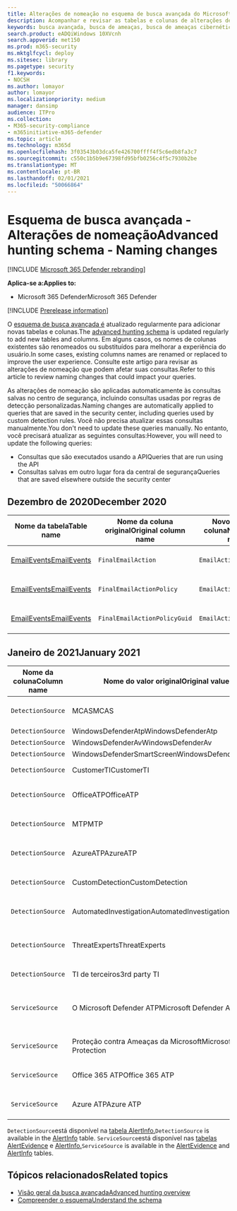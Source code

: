 ```yaml
---
title: Alterações de nomeação no esquema de busca avançada do Microsoft 365 Defender
description: Acompanhar e revisar as tabelas e colunas de alterações de nomeação no esquema de busca avançada
keywords: busca avançada, busca de ameaças, busca de ameaças cibernéticas, proteção contra ameaças da Microsoft, microsoft 365, mtp, m365, pesquisa, consulta, telemetria, referência de esquema, kusto, tabela, dados, alterações de nomeação, renomear, Proteção contra Ameaças da Microsoft
search.product: eADQiWindows 10XVcnh
search.appverid: met150
ms.prod: m365-security
ms.mktglfcycl: deploy
ms.sitesec: library
ms.pagetype: security
f1.keywords:
- NOCSH
ms.author: lomayor
author: lomayor
ms.localizationpriority: medium
manager: dansimp
audience: ITPro
ms.collection:
- M365-security-compliance
- m365initiative-m365-defender
ms.topic: article
ms.technology: m365d
ms.openlocfilehash: 3f03543b03dca5fe426700ffff4f5c6edb8fa3c7
ms.sourcegitcommit: c550c1b5b9e67398fd95bfb0256c4f5c7930b2be
ms.translationtype: MT
ms.contentlocale: pt-BR
ms.lasthandoff: 02/01/2021
ms.locfileid: "50066864"
---
```

# <a name="advanced-hunting-schema---naming-changes"></a><span data-ttu-id="2eebd-104">Esquema de busca avançada - Alterações de nomeação</span><span class="sxs-lookup"><span data-stu-id="2eebd-104">Advanced hunting schema - Naming changes</span></span>

[!INCLUDE [Microsoft 365 Defender rebranding](../includes/microsoft-defender.md)]


<span data-ttu-id="2eebd-105">**Aplica-se a:**</span><span class="sxs-lookup"><span data-stu-id="2eebd-105">**Applies to:**</span></span>
- <span data-ttu-id="2eebd-106">Microsoft 365 Defender</span><span class="sxs-lookup"><span data-stu-id="2eebd-106">Microsoft 365 Defender</span></span>

[!INCLUDE [Prerelease information](../includes/prerelease.md)]

<span data-ttu-id="2eebd-107">O [esquema de busca avançada é](advanced-hunting-schema-tables.md) atualizado regularmente para adicionar novas tabelas e colunas.</span><span class="sxs-lookup"><span data-stu-id="2eebd-107">The [advanced hunting schema](advanced-hunting-schema-tables.md) is updated regularly to add new tables and columns.</span></span> <span data-ttu-id="2eebd-108">Em alguns casos, os nomes de colunas existentes são renomeados ou substituídos para melhorar a experiência do usuário.</span><span class="sxs-lookup"><span data-stu-id="2eebd-108">In some cases, existing columns names are renamed or replaced to improve the user experience.</span></span> <span data-ttu-id="2eebd-109">Consulte este artigo para revisar as alterações de nomeação que podem afetar suas consultas.</span><span class="sxs-lookup"><span data-stu-id="2eebd-109">Refer to this article to review naming changes that could impact your queries.</span></span>

<span data-ttu-id="2eebd-110">As alterações de nomeação são aplicadas automaticamente às consultas salvas no centro de segurança, incluindo consultas usadas por regras de detecção personalizadas.</span><span class="sxs-lookup"><span data-stu-id="2eebd-110">Naming changes are automatically applied to queries that are saved in the security center, including queries used by custom detection rules.</span></span> <span data-ttu-id="2eebd-111">Você não precisa atualizar essas consultas manualmente.</span><span class="sxs-lookup"><span data-stu-id="2eebd-111">You don't need to update these queries manually.</span></span> <span data-ttu-id="2eebd-112">No entanto, você precisará atualizar as seguintes consultas:</span><span class="sxs-lookup"><span data-stu-id="2eebd-112">However, you will need to update the following queries:</span></span>
- <span data-ttu-id="2eebd-113">Consultas que são executados usando a API</span><span class="sxs-lookup"><span data-stu-id="2eebd-113">Queries that are run using the API</span></span>
- <span data-ttu-id="2eebd-114">Consultas salvas em outro lugar fora da central de segurança</span><span class="sxs-lookup"><span data-stu-id="2eebd-114">Queries that are saved elsewhere outside the security center</span></span>

## <a name="december-2020"></a><span data-ttu-id="2eebd-115">Dezembro de 2020</span><span class="sxs-lookup"><span data-stu-id="2eebd-115">December 2020</span></span>

| <span data-ttu-id="2eebd-116">Nome da tabela</span><span class="sxs-lookup"><span data-stu-id="2eebd-116">Table name</span></span> | <span data-ttu-id="2eebd-117">Nome da coluna original</span><span class="sxs-lookup"><span data-stu-id="2eebd-117">Original column name</span></span> | <span data-ttu-id="2eebd-118">Novo nome de coluna</span><span class="sxs-lookup"><span data-stu-id="2eebd-118">New column name</span></span> | <span data-ttu-id="2eebd-119">Motivo da alteração</span><span class="sxs-lookup"><span data-stu-id="2eebd-119">Reason for change</span></span>
|--|--|--|--|
| [<span data-ttu-id="2eebd-120">EmailEvents</span><span class="sxs-lookup"><span data-stu-id="2eebd-120">EmailEvents</span></span>](advanced-hunting-emailevents-table.md) | `FinalEmailAction` | `EmailAction` | <span data-ttu-id="2eebd-121">Comentários dos clientes</span><span class="sxs-lookup"><span data-stu-id="2eebd-121">Customer feedback</span></span> |
| [<span data-ttu-id="2eebd-122">EmailEvents</span><span class="sxs-lookup"><span data-stu-id="2eebd-122">EmailEvents</span></span>](advanced-hunting-emailevents-table.md) | `FinalEmailActionPolicy` | `EmailActionPolicy` | <span data-ttu-id="2eebd-123">Comentários dos clientes</span><span class="sxs-lookup"><span data-stu-id="2eebd-123">Customer feedback</span></span> |
| [<span data-ttu-id="2eebd-124">EmailEvents</span><span class="sxs-lookup"><span data-stu-id="2eebd-124">EmailEvents</span></span>](advanced-hunting-emailevents-table.md) | `FinalEmailActionPolicyGuid` | `EmailActionPolicyGuid` | <span data-ttu-id="2eebd-125">Comentários dos clientes</span><span class="sxs-lookup"><span data-stu-id="2eebd-125">Customer feedback</span></span> |

## <a name="january-2021"></a><span data-ttu-id="2eebd-126">Janeiro de 2021</span><span class="sxs-lookup"><span data-stu-id="2eebd-126">January 2021</span></span>

| <span data-ttu-id="2eebd-127">Nome da coluna</span><span class="sxs-lookup"><span data-stu-id="2eebd-127">Column name</span></span> | <span data-ttu-id="2eebd-128">Nome do valor original</span><span class="sxs-lookup"><span data-stu-id="2eebd-128">Original value name</span></span> | <span data-ttu-id="2eebd-129">Nome do novo valor</span><span class="sxs-lookup"><span data-stu-id="2eebd-129">New value name</span></span> | <span data-ttu-id="2eebd-130">Motivo da alteração</span><span class="sxs-lookup"><span data-stu-id="2eebd-130">Reason for change</span></span>
|--|--|--|--|
| `DetectionSource` | <span data-ttu-id="2eebd-131">MCAS</span><span class="sxs-lookup"><span data-stu-id="2eebd-131">MCAS</span></span> |    <span data-ttu-id="2eebd-132">Microsoft Cloud App Security</span><span class="sxs-lookup"><span data-stu-id="2eebd-132">Microsoft Cloud App Security</span></span> | <span data-ttu-id="2eebd-133">Rebranding</span><span class="sxs-lookup"><span data-stu-id="2eebd-133">Rebranding</span></span> |
| `DetectionSource` | <span data-ttu-id="2eebd-134">WindowsDefenderAtp</span><span class="sxs-lookup"><span data-stu-id="2eebd-134">WindowsDefenderAtp</span></span>|   <span data-ttu-id="2eebd-135">EDR</span><span class="sxs-lookup"><span data-stu-id="2eebd-135">EDR</span></span>| <span data-ttu-id="2eebd-136">Rebranding</span><span class="sxs-lookup"><span data-stu-id="2eebd-136">Rebranding</span></span> |
| `DetectionSource` | <span data-ttu-id="2eebd-137">WindowsDefenderAv</span><span class="sxs-lookup"><span data-stu-id="2eebd-137">WindowsDefenderAv</span></span> | <span data-ttu-id="2eebd-138">Antivírus</span><span class="sxs-lookup"><span data-stu-id="2eebd-138">Antivirus</span></span> | <span data-ttu-id="2eebd-139">Renomear</span><span class="sxs-lookup"><span data-stu-id="2eebd-139">Rebranding</span></span> |
| `DetectionSource` | <span data-ttu-id="2eebd-140">WindowsDefenderSmartScreen</span><span class="sxs-lookup"><span data-stu-id="2eebd-140">WindowsDefenderSmartScreen</span></span> |  <span data-ttu-id="2eebd-141">SmartScreen</span><span class="sxs-lookup"><span data-stu-id="2eebd-141">SmartScreen</span></span> | <span data-ttu-id="2eebd-142">Renomear</span><span class="sxs-lookup"><span data-stu-id="2eebd-142">Rebranding</span></span> |
| `DetectionSource` | <span data-ttu-id="2eebd-143">CustomerTI</span><span class="sxs-lookup"><span data-stu-id="2eebd-143">CustomerTI</span></span> |  <span data-ttu-id="2eebd-144">TI personalizada</span><span class="sxs-lookup"><span data-stu-id="2eebd-144">Custom TI</span></span> | <span data-ttu-id="2eebd-145">Renomear</span><span class="sxs-lookup"><span data-stu-id="2eebd-145">Rebranding</span></span> |
| `DetectionSource` | <span data-ttu-id="2eebd-146">OfficeATP</span><span class="sxs-lookup"><span data-stu-id="2eebd-146">OfficeATP</span></span> | <span data-ttu-id="2eebd-147">Microsoft Defender para Office 365</span><span class="sxs-lookup"><span data-stu-id="2eebd-147">Microsoft Defender for Office 365</span></span> | <span data-ttu-id="2eebd-148">Renomear</span><span class="sxs-lookup"><span data-stu-id="2eebd-148">Rebranding</span></span> |
| `DetectionSource` | <span data-ttu-id="2eebd-149">MTP</span><span class="sxs-lookup"><span data-stu-id="2eebd-149">MTP</span></span>   | <span data-ttu-id="2eebd-150">Microsoft 365 Defender</span><span class="sxs-lookup"><span data-stu-id="2eebd-150">Microsoft 365 Defender</span></span> | <span data-ttu-id="2eebd-151">Renomear</span><span class="sxs-lookup"><span data-stu-id="2eebd-151">Rebranding</span></span> |
| `DetectionSource` | <span data-ttu-id="2eebd-152">AzureATP</span><span class="sxs-lookup"><span data-stu-id="2eebd-152">AzureATP</span></span> |    <span data-ttu-id="2eebd-153">Microsoft Defender para Identidade?</span><span class="sxs-lookup"><span data-stu-id="2eebd-153">Microsoft Defender for Identity</span></span> | <span data-ttu-id="2eebd-154">Renomear</span><span class="sxs-lookup"><span data-stu-id="2eebd-154">Rebranding</span></span> |
| `DetectionSource` | <span data-ttu-id="2eebd-155">CustomDetection</span><span class="sxs-lookup"><span data-stu-id="2eebd-155">CustomDetection</span></span>   | <span data-ttu-id="2eebd-156">Detecção personalizada</span><span class="sxs-lookup"><span data-stu-id="2eebd-156">Custom detection</span></span> | <span data-ttu-id="2eebd-157">Renomear</span><span class="sxs-lookup"><span data-stu-id="2eebd-157">Rebranding</span></span> |
| `DetectionSource` | <span data-ttu-id="2eebd-158">AutomatedInvestigation</span><span class="sxs-lookup"><span data-stu-id="2eebd-158">AutomatedInvestigation</span></span> |<span data-ttu-id="2eebd-159">Investigação automatizada</span><span class="sxs-lookup"><span data-stu-id="2eebd-159">Automated investigation</span></span> | <span data-ttu-id="2eebd-160">Rebranding</span><span class="sxs-lookup"><span data-stu-id="2eebd-160">Rebranding</span></span> |
| `DetectionSource` | <span data-ttu-id="2eebd-161">ThreatExperts</span><span class="sxs-lookup"><span data-stu-id="2eebd-161">ThreatExperts</span></span> | <span data-ttu-id="2eebd-162">Especialistas em ameaças da Microsoft</span><span class="sxs-lookup"><span data-stu-id="2eebd-162">Microsoft Threat Experts</span></span> | <span data-ttu-id="2eebd-163">Rebranding</span><span class="sxs-lookup"><span data-stu-id="2eebd-163">Rebranding</span></span> |
| `DetectionSource` | <span data-ttu-id="2eebd-164">TI de terceiros</span><span class="sxs-lookup"><span data-stu-id="2eebd-164">3rd party TI</span></span> | <span data-ttu-id="2eebd-165">Sensores de terceiros</span><span class="sxs-lookup"><span data-stu-id="2eebd-165">3rd Party sensors</span></span> | <span data-ttu-id="2eebd-166">Rebranding</span><span class="sxs-lookup"><span data-stu-id="2eebd-166">Rebranding</span></span> |
| `ServiceSource` | <span data-ttu-id="2eebd-167">O Microsoft Defender ATP</span><span class="sxs-lookup"><span data-stu-id="2eebd-167">Microsoft Defender ATP</span></span>| <span data-ttu-id="2eebd-168">Proteção Avançada contra Ameaças do Microsoft Defender</span><span class="sxs-lookup"><span data-stu-id="2eebd-168">Microsoft Defender for Endpoint</span></span> | <span data-ttu-id="2eebd-169">Rebranding</span><span class="sxs-lookup"><span data-stu-id="2eebd-169">Rebranding</span></span> |
|`ServiceSource` |<span data-ttu-id="2eebd-170">Proteção contra Ameaças da Microsoft</span><span class="sxs-lookup"><span data-stu-id="2eebd-170">Microsoft Threat Protection</span></span>   | <span data-ttu-id="2eebd-171">Microsoft 365 Defender</span><span class="sxs-lookup"><span data-stu-id="2eebd-171">Microsoft 365 Defender</span></span> | <span data-ttu-id="2eebd-172">Rebranding</span><span class="sxs-lookup"><span data-stu-id="2eebd-172">Rebranding</span></span> |
| `ServiceSource` | <span data-ttu-id="2eebd-173">Office 365 ATP</span><span class="sxs-lookup"><span data-stu-id="2eebd-173">Office 365 ATP</span></span>  |<span data-ttu-id="2eebd-174">Microsoft Defender para Office 365</span><span class="sxs-lookup"><span data-stu-id="2eebd-174">Microsoft Defender for Office 365</span></span> | <span data-ttu-id="2eebd-175">Rebranding</span><span class="sxs-lookup"><span data-stu-id="2eebd-175">Rebranding</span></span> |
| `ServiceSource` |<span data-ttu-id="2eebd-176">Azure ATP</span><span class="sxs-lookup"><span data-stu-id="2eebd-176">Azure ATP</span></span>    |<span data-ttu-id="2eebd-177">Microsoft Defender para Identidade?</span><span class="sxs-lookup"><span data-stu-id="2eebd-177">Microsoft Defender for Identity</span></span> | <span data-ttu-id="2eebd-178">Rebranding</span><span class="sxs-lookup"><span data-stu-id="2eebd-178">Rebranding</span></span> |

<span data-ttu-id="2eebd-179">`DetectionSource`está disponível na [tabela AlertInfo.](advanced-hunting-alertinfo-table.md)</span><span class="sxs-lookup"><span data-stu-id="2eebd-179">`DetectionSource` is available in the [AlertInfo](advanced-hunting-alertinfo-table.md) table.</span></span> <span data-ttu-id="2eebd-180">`ServiceSource`está disponível nas [tabelas AlertEvidence](advanced-hunting-alertevidence-table.md) e [AlertInfo.](advanced-hunting-alertinfo-table.md)</span><span class="sxs-lookup"><span data-stu-id="2eebd-180">`ServiceSource` is available in the [AlertEvidence](advanced-hunting-alertevidence-table.md) and [AlertInfo](advanced-hunting-alertinfo-table.md) tables.</span></span> 
## <a name="related-topics"></a><span data-ttu-id="2eebd-181">Tópicos relacionados</span><span class="sxs-lookup"><span data-stu-id="2eebd-181">Related topics</span></span>
- [<span data-ttu-id="2eebd-182">Visão geral da busca avançada</span><span class="sxs-lookup"><span data-stu-id="2eebd-182">Advanced hunting overview</span></span>](advanced-hunting-overview.md)
- [<span data-ttu-id="2eebd-183">Compreender o esquema</span><span class="sxs-lookup"><span data-stu-id="2eebd-183">Understand the schema</span></span>](advanced-hunting-schema-tables.md)